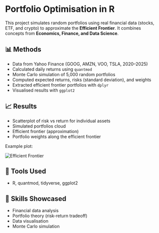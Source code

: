 # Portfolio Optimisation in R

This project simulates random portfolios using real financial data (stocks, ETF, and crypto) 
to approximate the **Efficient Frontier**. It combines concepts from 
**Economics, Finance, and Data Science**.

## 📊 Methods
- Data from Yahoo Finance (GOOG, AMZN, VOO, TSLA, 2020–2025)
- Calculated daily returns using `quantmod`
- Monte Carlo simulation of 5,000 random portfolios
- Computed expected returns, risks (standard deviation), and weights
- Extracted efficient frontier portfolios with `dplyr`
- Visualised results with `ggplot2`

## 📈 Results
- Scatterplot of risk vs return for individual assets
- Simulated portfolios cloud
- Efficient frontier (approximation)
- Portfolio weights along the efficient frontier

Example plot:

![Efficient Frontier](efficient_frontier.png)

## 🔧 Tools Used
- R, quantmod, tidyverse, ggplot2

## 🎯 Skills Showcased
- Financial data analysis
- Portfolio theory (risk-return tradeoff)
- Data visualisation
- Monte Carlo simulation
